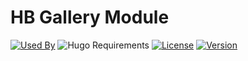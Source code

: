 # HB Gallery Module

[![Used By](https://img.shields.io/badge/dynamic/json?color=success&label=used+by&query=repositories_humanize&logo=hugo&style=flat-square&url=https://api.razonyang.com/v1/github/dependents/hbstack/gallery)](https://github.com/hbstack/gallery/network/dependents)
![Hugo Requirements](https://img.shields.io/badge/dynamic/json?color=important&label=requirements&query=requirements&logo=hugo&style=flat-square&url=https://api.razonyang.com/v1/hugo/modules/github.com/hbstack/gallery)
[![License](https://img.shields.io/github/license/hbstack/gallery?style=flat-square)](https://github.com/hbstack/gallery/blob/main/LICENSE)
[![Version](https://img.shields.io/github/v/tag/hbstack/gallery?label=version&style=flat-square)](https://github.com/hbstack/gallery/tags)
